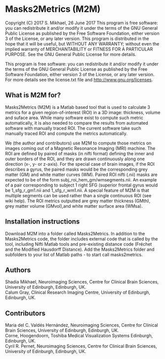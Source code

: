 # Masks2Metrics (M2M)

Copyright (C) 2017 S. Mikhael, 26 June 2017
This program is free software: you can redistribute it and/or modify it under the terms of the GNU General Public License as published by the Free Software Foundation, either version 3 of the License, or any later version. This program is distributed in the hope that it will be useful, but WITHOUT ANY WARRANTY; without even the implied warranty of MERCHANTABILITY or FITNESS FOR A PARTICULAR PURPOSE.  See the GNU General Public License for more details.

This program is free software: you can redistribute it and/or modify it under the terms of the GNU General Public License as published by the Free Software Foundation, either version 3 of the License, or any later version. For more details see the license.txt file and <http://www.gnu.org/licenses>.

## What is M2M for?

Masks2Metrics (M2M) is a Matlab based tool that is used to calculate 3 metrics for a given region-of-interest (ROI) in a 3D image: thickness, volume and suface area. While many software exist to compute such metric automatically, it is also needed to compare the results from automated software with manually traced ROI. The current software take such manually traced ROI and compute the metrics automatically.

We (the author and contributors) use M2M to compute those metrics on images coming out of a Magnetic Resonance Imaging (MRI) machine. The ROI are defined by paired of masks (in nifti format) defining the inner and outer borders of the ROI, and they are drawn continuously along one direction (x-, y- or z-axis). For the special case of brain images, if the ROI describes a gyrus, the paired masks would be the corresponding grey matter (GM) and white matter curves (WM). Paired ROI nifti (.nii) masks are expected to be of the form subj_roi_hem_gm/wmsegments.nii. An example of a pair corresponding to subject 1 right SFG (superior frontal gyrus would be 1_sfg_r_gm1.nii and 1_sfg_r_wm1.nii. A special feature of M2M is that multiple segments can be used rather than a single continuous ROI (see wiki help). The ROI metrics outputted are grey matter thickness (GMth), grey matter volume (GMvol),and white matter surface area (WMsa).

## Installation instructions

Download M2M into a folder called Masks2Metrics. In addition to the Masks2Metrics code, the folder includes external code that is called by the tool, including Nifti Matlab tools and pre-existing distance code (Fréchet and the Modified Hausdorff Distance).
Add the Masks2Metrics folder and subfolders to your list of Matlab paths - to start call masks2metrics.

## Authors
Shadia Mikhael, Neuroimaging Sciences, Centre for Clinical Brain Sciences, University of Edinburgh, Edinburgh, UK.  
Calum Gray, Clinical Research Imaging Centre, University of Edinburgh, Edinburgh, UK.  

## Contributors
Maria del C. Valdés Hernández, Neuroimaging Sciences, Centre for Clinical Brain Sciences, University of Edinburgh, Edinburgh, UK.  
Corne, Hoogendoorn, Toshiba Medical Visualization Systems Edinburgh, Edinburgh, UK.  
Cyril R. Pernet, Neuroimaging Sciences, Centre for Clinical Brain Sciences, University of Edinburgh, Edinburgh, UK.  



